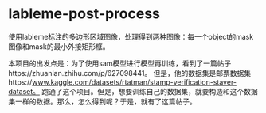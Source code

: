 # lableme-post-process
使用lableme标注的多边形区域图像，处理得到两种图像：每一个object的mask图像和mask的最小外接矩形框。

本项目的出发点是：为了使用sam模型进行模型再训练，看到了一篇帖子https://zhuanlan.zhihu.com/p/627098441。
但是，他的数据集是邮票数据集https://www.kaggle.com/datasets/rtatman/stamp-verification-staver-dataset。
跑通了这个项目。但是，想要训练自己的数据集，就要构造和这个数据集一样的数据。那么，怎么得到呢？于是，就有了这篇帖子。

